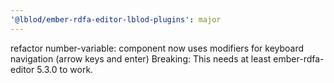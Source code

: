 ```yaml
---
'@lblod/ember-rdfa-editor-lblod-plugins': major
---
```


refactor number-variable: component now uses modifiers for keyboard navigation (arrow keys and enter)
Breaking: This needs at least ember-rdfa-editor 5.3.0 to work.

